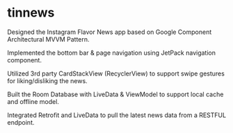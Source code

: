 # tinnews

Designed the Instagram Flavor News app based on Google Component Architectural MVVM Pattern.
 
Implemented the bottom bar & page navigation using JetPack navigation component.

Utilized 3rd party CardStackView (RecyclerView) to support swipe gestures for liking/disliking the news. 

Built the Room Database with LiveData & ViewModel to support local cache and offline model.

Integrated Retrofit and LiveData to pull the latest news data from a RESTFUL endpoint.
